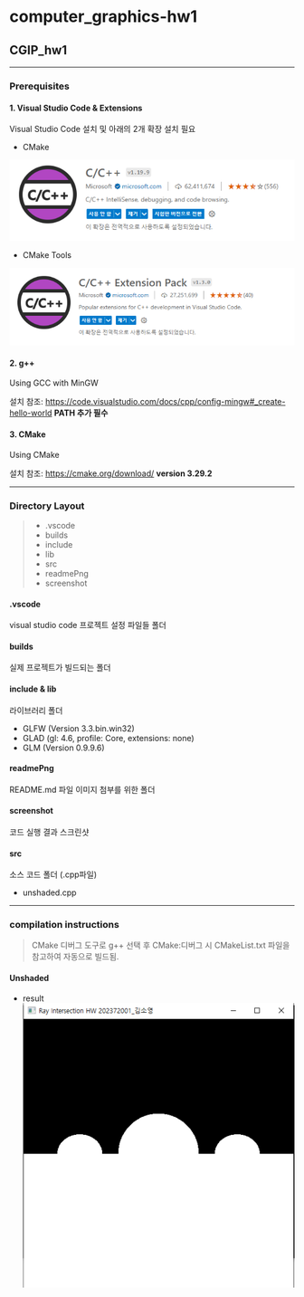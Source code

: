 # computer_graphics-hw1

## CGIP_hw1
---

### Prerequisites
#### 1. Visual Studio Code & Extensions
Visual Studio Code 설치 및 아래의 2개 확장 설치 필요

+ CMake

![CMake](https://github.com/bessrabel/computer_graphics-hw1/blob/main/readmePng/c%2B%2B.PNG)


+ CMake Tools

![CMake Tools](https://github.com/bessrabel/computer_graphics-hw1/blob/main/readmePng/c%2B%2B_extension.PNG)

#### 2. g++
Using GCC with MinGW

설치 참조: <https://code.visualstudio.com/docs/cpp/config-mingw#_create-hello-world> **PATH 추가 필수**

#### 3. CMake 
Using CMake

설치 참조: <https://cmake.org/download/> **version 3.29.2**

---

### Directory Layout
> + .vscode
> + builds
> + include
> + lib
> + src
> + readmePng
> + screenshot

#### .vscode
visual studio code 프로젝트 설정 파일들 폴더

#### builds
실제 프로젝트가 빌드되는 폴더

#### include & lib
라이브러리 폴더
+ GLFW (Version 3.3.bin.win32)
+ GLAD (gl: 4.6, profile: Core, extensions: none)
+ GLM (Version 0.9.9.6)

#### readmePng
README.md 파일 이미지 첨부를 위한 폴더

#### screenshot
코드 실행 결과 스크린샷

#### src
소스 코드 폴더 (.cpp파일)
+ unshaded.cpp 
---

### compilation instructions

> CMake 디버그 도구로 g++ 선택 후 CMake:디버그 시 CMakeList.txt 파일을 참고하여 자동으로 빌드됨.

#### Unshaded

+ result
![Unshaded](https://github.com/bessrabel/computer_graphics-hw1/blob/main/readmePng/Ray%20Intersection.PNG)

